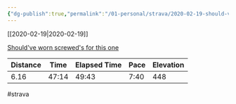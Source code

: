 ```yaml
---
{"dg-publish":true,"permalink":"/01-personal/strava/2020-02-19-should-ve-worn-screwed-s-for-this-one/"}
---
```



[[2020-02-19\|2020-02-19]]

[Should've worn screwed's for this one](https://www.strava.com/activities/3115267395)

| Distance | Time  | Elapsed Time | Pace | Elevation |
| -------- | ----- | ------------ | ---- | --------- |
| 6.16     | 47:14 | 49:43        | 7:40 | 448       |




#strava
